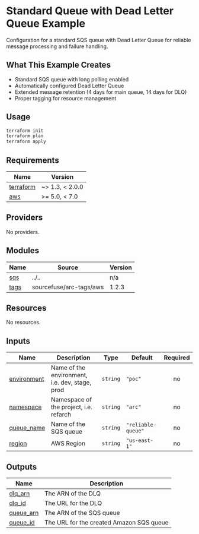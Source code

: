 # Standard Queue with Dead Letter Queue Example

Configuration for a standard SQS queue with Dead Letter Queue for reliable message processing and failure handling.

## What This Example Creates

- Standard SQS queue with long polling enabled
- Automatically configured Dead Letter Queue
- Extended message retention (4 days for main queue, 14 days for DLQ)
- Proper tagging for resource management

## Usage

```bash
terraform init
terraform plan
terraform apply
```

<!-- BEGINNING OF PRE-COMMIT-TERRAFORM DOCS HOOK -->
## Requirements

| Name | Version |
|------|---------|
| <a name="requirement_terraform"></a> [terraform](#requirement\_terraform) | ~> 1.3, < 2.0.0 |
| <a name="requirement_aws"></a> [aws](#requirement\_aws) | >= 5.0, < 7.0 |

## Providers

No providers.

## Modules

| Name | Source | Version |
|------|--------|---------|
| <a name="module_sqs"></a> [sqs](#module\_sqs) | ../.. | n/a |
| <a name="module_tags"></a> [tags](#module\_tags) | sourcefuse/arc-tags/aws | 1.2.3 |

## Resources

No resources.

## Inputs

| Name | Description | Type | Default | Required |
|------|-------------|------|---------|:--------:|
| <a name="input_environment"></a> [environment](#input\_environment) | Name of the environment, i.e. dev, stage, prod | `string` | `"poc"` | no |
| <a name="input_namespace"></a> [namespace](#input\_namespace) | Namespace of the project, i.e. refarch | `string` | `"arc"` | no |
| <a name="input_queue_name"></a> [queue\_name](#input\_queue\_name) | Name of the SQS queue | `string` | `"reliable-queue"` | no |
| <a name="input_region"></a> [region](#input\_region) | AWS Region | `string` | `"us-east-1"` | no |

## Outputs

| Name | Description |
|------|-------------|
| <a name="output_dlq_arn"></a> [dlq\_arn](#output\_dlq\_arn) | The ARN of the DLQ |
| <a name="output_dlq_id"></a> [dlq\_id](#output\_dlq\_id) | The URL for the DLQ |
| <a name="output_queue_arn"></a> [queue\_arn](#output\_queue\_arn) | The ARN of the SQS queue |
| <a name="output_queue_id"></a> [queue\_id](#output\_queue\_id) | The URL for the created Amazon SQS queue |
<!-- END OF PRE-COMMIT-TERRAFORM DOCS HOOK -->

